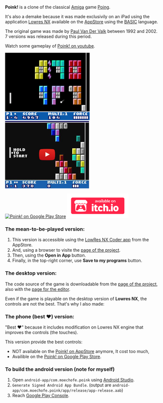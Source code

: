 **Poink!** is a clone of the classical [Amiga](https://en.wikipedia.org/wiki/Amiga) game [Poing](https://www.lemonamiga.com/games/details.php?id=3839).

It's also a demake because it was made exclusivily on an iPad using the application [Lowres NX](https://lowresnx.inutilis.com/) available on the [AppStore](https://apps.apple.com/us/app/lowres-nx-coder/id1318884577) using the [BASIC](https://en.wikipedia.org/wiki/BASIC) language.

The original game was made by [Paul Van Der Valk](https://www.lemonamiga.com/games/list.php?list_people=Paul%20van%20der%20Valk) between 1992 and 2002. 7 versions was released during this period.

Watch some gameplay of [Poink! on youtube](https://www.youtube.com/watch?v=vfQR5yUmGb).

<img src="https://github.com/moechofe/lowresnx-poink/blob/a2a9967dd78d1994b2b9b00825bae2b35a448cfe/itch.io/cover.png" width=auto height=220 /> <a href="https://www.youtube.com/watch?v=vfQR5yUmGbQ"><img src="https://github.com/moechofe/lowresnx-poink/blob/61eb06177de80a44e0ac40f7e6adfcf823522d80/.github/youtube-cover.jpg" width=auto height=220 /></a>

[<img src="https://play.google.com/intl/en_us/badges/images/generic/en_badge_web_generic.png" alt="Poink! on Google Play Store" height=80>](https://play.google.com/store/apps/details?id=com.moechofe.poink) [<img src="https://github.com/moechofe/lowresnx-poink/blob/0157eff8c2090682ce90fba9439ebf251dc68b25/.github/itchio-button.png" height=80>](https://moechofe.itch.io/poink)

### The mean-to-be-played version:

1. This version is accessible using the [LowRes NX Coder app](https://apps.apple.com/us/app/lowres-nx-coder/id1318884577) from the AppStore.
2. And, using a browser to visite the [page of the project](https://lowresnx.inutilis.com/topic.php?id=31).
3. Then, using the **Open in App** button.
4. Finally, in the top-right corner, use **Save to my programs** button.

### The desktop version:

The code source of the game is downloadable from the [page of the project](https://lowresnx.inutilis.com/topic.php?id=31), also with the [page for the editor](https://lowresnx.inutilis.com/topic.php?id=136).

Even if the game is playable on the desktop version of **Lowres NX**, the controls are not the best. That's why I also made:

### The phone (best ❤️) version:

"Best ❤️" because it includes modification on Lowres NX engine that improves the controls (the touches).

This version provide the best controls: 
- NOT available on the [Poink! on AppStore](https://apps.apple.com/app/id1580770937) anymore, It cost too much,
- Availible on the [Poink! on Google Play Store](https://play.google.com/store/apps/details?id=com.moechofe.poink).

### To build the android version (note for myself)

1. Open `android-app/com.moechofe.poink` using [Android Studio](https://developer.android.com/studio).
2. `Generate Signed Android App Bundle`. (output are `android-app/com.moechofe.poink/app/release/app-release.aab`)
3. Reach [Google Play Console](https://play.google.com/console/).
